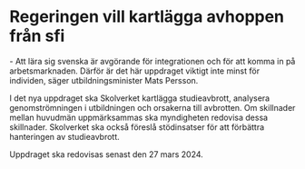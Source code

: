 # Regeringen vill kartlägga avhoppen från sfi

\- Att lära sig svenska är avgörande för integrationen och för att komma in på arbetsmarknaden. Därför är det här uppdraget viktigt inte minst för individen, säger utbildningsminister Mats Persson.

I det nya uppdraget ska Skolverket kartlägga studieavbrott, analysera genomströmningen i utbildningen och orsakerna till avbrotten. Om skillnader mellan huvudmän uppmärksammas ska myndigheten redovisa dessa skillnader. Skolverket ska också föreslå stödinsatser för att förbättra hanteringen av studieavbrott.

Uppdraget ska redovisas senast den 27 mars 2024\.
